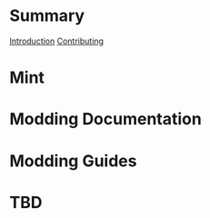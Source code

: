 # Summary

[Introduction](README.md)
[Contributing](contributing.md)

# Mint

# Modding Documentation

# Modding Guides

# TBD
